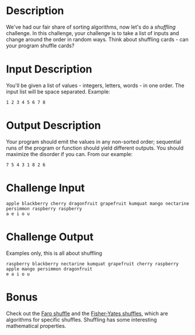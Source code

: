 # Description

We've had our fair share of sorting algorithms, now let's do a _shuffling_ challenge. In this challenge, your challenge is to take a list of inputs and change around the order in random ways. Think about shuffling cards - can your program shuffle cards?

# Input Description

You'll be given a list of values - integers, letters, words - in one order. The input list will be space separated. Example:

    1 2 3 4 5 6 7 8

# Output Description

Your program should emit the values in any non-sorted order; sequential runs of the program or function should yield different outputs. You should maximize the disorder if you can. From our example:

    7 5 4 3 1 8 2 6

# Challenge Input

    apple blackberry cherry dragonfruit grapefruit kumquat mango nectarine persimmon raspberry raspberry
    a e i o u

# Challenge Output

Examples only, this is all about shuffling

    raspberry blackberry nectarine kumquat grapefruit cherry raspberry apple mango persimmon dragonfruit
    e a i o u

# Bonus

Check out the [Faro shuffle](https://en.wikipedia.org/wiki/Faro_shuffle) and the [Fisher-Yates shuffles](https://en.wikipedia.org/wiki/Fisher%E2%80%93Yates_shuffle), which are algorithms for specific shuffles. Shuffling has some interesting mathematical properties.
